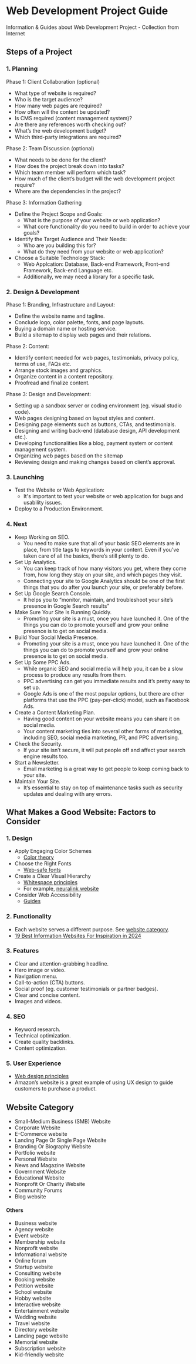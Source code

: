 # Web Development Project Guide
Information &amp; Guides about Web Development Project - Collection from Internet


## Steps of a Project
### 1. Planning

Phase 1: Client Collaboration (optional)
- What type of website is required?
- Who is the target audience?
- How many web pages are required?
- How often will the content be updated?
- Is CMS required (content management system)?
- Are there any references worth checking out?
- What’s the web development budget?
- Which third-party integrations are required?

Phase 2: Team Discussion (optional)
- What needs to be done for the client?
- How does the project break down into tasks?
- Which team member will perform which task?
- How much of the client’s budget will the web development project require?
- Where are the dependencies in the project?

Phase 3: Information Gathering
- Define the Project Scope and Goals:
  - What is the purpose of your website or web application?
  - What core functionality do you need to build in order to achieve your goals?
- Identify the Target Audience and Their Needs:
  - Who are you building this for?
  - What do they need from your website or web application?
- Choose a Suitable Technology Stack:
  - Web Applcation: Database, Back-end Framework, Front-end Framework, Back-end Language etc.
  - Additionally, we may need a library for a specific task.
 
### 2. Design & Development
Phase 1: Branding, Infrastructure and Layout:
- Define the website name and tagline.
- Conclude logo, color palette, fonts, and page layouts.
- Buying a domain name or hosting service.
- Build a sitemap to display web pages and their relations.

Phase 2: Content:
- Identify content needed for web pages, testimonials, privacy policy, terms of use, FAQs etc.
- Arrange stock images and graphics.
- Organize content in a content repository.
- Proofread and finalize content.

Phase 3: Design and Development:
- Setting up a sandbox server or coding environment (eg. visual studio code).
- Web pages designing based on layout styles and content.
- Designing page elements such as buttons, CTAs, and testimonials.
- Designing and writing back-end (database design, API development etc.).
- Developing functionalities like a blog, payment system or content management system.
- Organizing web pages based on the sitemap
- Reviewing design and making changes based on client’s approval.
 

### 3. Launching
- Test the Website or Web Application:
  - It's important to test your website or web application for bugs and usability issues.
- Deploy to a Production Environment.
  
### 4. Next
- Keep Working on SEO.
  - You need to make sure that all of your basic SEO elements are in place, from title tags to keywords in your content. Even if you’ve taken care of all the basics, there’s still plenty to do.
- Set Up Analytics.
  - You can keep track of how many visitors you get, where they come from, how long they stay on your site, and which pages they visit.
  - Connecting your site to Google Analytics should be one of the first things that you do after you launch your site, or preferably before.
- Set Up Google Search Console.
  - It helps you to “monitor, maintain, and troubleshoot your site’s presence in Google Search results”
- Make Sure Your Site Is Running Quickly.
  - Promoting your site is a must, once you have launched it. One of the things you can do to promote yourself and grow your online presence is to get on social media.
- Build Your Social Media Presence.
  - Promoting your site is a must, once you have launched it. One of the things you can do to promote yourself and grow your online presence is to get on social media.
- Set Up Some PPC Ads.
  - While organic SEO and social media will help you, it can be a slow process to produce any results from them.
  - PPC advertising can get you immediate results and it’s pretty easy to set up.
  - Google Ads is one of the most popular options, but there are other platforms that use the PPC (pay-per-click) model, such as Facebook Ads.
- Create a Content Marketing Plan.
  - Having good content on your website means you can share it on social media.
  - Your content marketing ties into several other forms of marketing, including SEO, social media marketing, PR, and PPC advertising.
- Check the Security.
  - If your site isn’t secure, it will put people off and affect your search engine results too.
- Start a Newsletter.
  - Email marketing is a great way to get people to keep coming back to your site.
- Maintain Your Site.
  - It’s essential to stay on top of maintenance tasks such as security updates and dealing with any errors.
 
## What Makes a Good Website: Factors to Consider
### 1. Design
- Apply Engaging Color Schemes
  - [Color theory](https://govisually.com/blog/color-theory-and-color-palettes/)
- Choose the Right Fonts
  - [Web-safe fonts](https://www.hostinger.com/tutorials/best-html-web-fonts)
- Create a Clear Visual Hierarchy
  - [Whitespace principles](https://xd.adobe.com/ideas/principles/web-design/what-is-white-space-in-design/)
  - For example, [neuralink website](https://neuralink.com/)
- Consider Web Accessibility
  - [Guides](https://www.hostinger.com/tutorials/web-accessibility)

### 2. Functionality
- Each website serves a different purpose. See <a href="#website-category">website category</a>.
- [19 Best Information Websites For Inspiration in 2024](https://www.hostinger.com/tutorials/information-websites)

### 3. Features
- Clear and attention-grabbing headline.
- Hero image or video.
- Navigation menu.
- Call-to-action (CTA) buttons.
- Social proof (eg. customer testimonials or partner badges).
- Clear and concise content.
- Images and videos.

### 4. SEO
- Keyword research.
- Technical optimization.
- Create quality backlinks.
- Content optimization.

### 5. User Experience
- [Web design principles](https://www.hostinger.com/tutorials/web-design-principles)
- Amazon‘s website is a great example of using UX design to guide customers to purchase a product.
 
## Website Category
- Small-Medium Business (SMB) Website
- Corporate Website
- E-Commerce website
- Landing Page Or Single Page Website
- Branding Or Biography Website
- Portfolio website
- Personal Website
- News and Magazine Website
- Government Website
- Educational Website
- Nonprofit Or Charity Website
- Community Forums
- Blog website

#### Others
- Business website
- Agency website
- Event website
- Membership website
- Nonprofit website
- Informational website
- Online forum
- Startup website
- Consulting website
- Booking website
- Petition website
- School website
- Hobby website
- Interactive website
- Entertainment website
- Wedding website
- Travel website
- Directory website
- Landing page website
- Memorial website
- Subscription website
- Kid-friendly website
